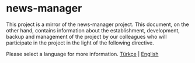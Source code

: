 # news-manager

This project is a mirror of the news-manager project. This document, on the other hand, contains information about the establishment, development, backup and management of the project by our colleagues who will participate in the project in the light of the following directive.

Please select a language for more information.
<a href="https://github.com/aliyilmaz/news-manager/blob/main/docs/tr-README.md">Türkçe</a> | <a href="https://github.com/aliyilmaz/news-manager/blob/main/docs/en-README.md">English</a> 
